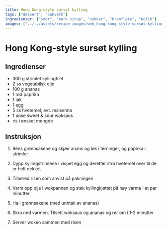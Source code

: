 ```yaml
---
title: Hong Kong-style sursøt kylling
tags: ["dessert", "bakverk"]
ingredienser: ["smør", "mørk sirup", "sukker", "kremfløte", "nelik"]
images: ["../../assets/recipe-images/web_hong-kong-style-sursøt-kylling.jpg"]
---
```


# Hong Kong-style sursøt kylling

## Ingredienser

- 300 g strimlet kyllingfilet
- 2 ss vegetabilsk olje
- 100 g ananas
- 1 rød paprika
- 1 løk
- 1 egg
- 5 ss hvetemel, evt. maisenna
- 1 pose sweet & sour woksaus
- ris i ønsket mengde

## Instruksjon

1. Rens grønnsakene og skjær anans og løk i terninger, og papirka i strimler

2. Dypp kyllingstrimlene i vispet egg og deretter strø hvetemel over til de er helt dekket

3. Tilbered risen som anvist på pakningen

4. Varm opp olje i wokpannen og stek kyllingkjøttet på høy varme i et par minutter

5. Ha i grønnsakene (med unntak av ananas)

6. Skru ned varmen. Tilsett woksaus og ananas og rør om i 1-2 minutter

7. Server woken sammen med risen
